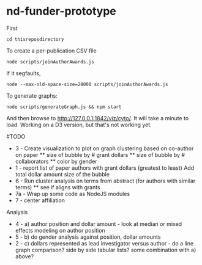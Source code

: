 # nd-funder-prototype

First

    cd thisreposdirectory

To create a per-publication CSV file

    node scripts/joinAuthorAwards.js

If it segfaults,

    node --max-old-space-size=24000 scripts/joinAuthorAwards.js

To generate graphs:

    node scripts/generateGraph.js && npm start

And then browse to http://127.0.0.1:1842/viz/cyto/. It will take a minute to load. Working on a D3 version, but that's not working yet.

#TODO
* 3 - Create visualization to plot on graph clustering based on co-author on paper
    ** size of bubble by # grant dollars
    ** size of bubble by # collaborators
    ** color by gender
* 1 - report list of paper authors with grant dollars (greatest to least)
Add total dollar amount size of the bubble
* 6 - Run cluster analysis on terms from abstract (for authors with similar terms)
    ** see if aligns with grants
* 7a - Wrap up some code as NodeJS modules
* 7 - center affiliation

Analysis

* 4 - a) author position and dollar amount - look at median or mixed effects modeling on author position
* 5 - b) do gender analysis against position, dollar amounts
* 2 - c) dollars represented as lead investigator versus author - do a line graph comparison? side by side tabular lists?  some combination with a) above?
